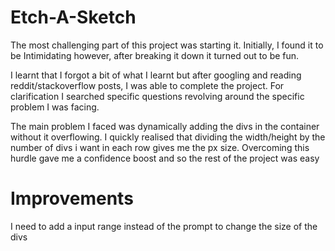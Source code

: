 # Etch-A-Sketch

The most challenging part of this project was starting it. Initially, I found it to be Intimidating however, after breaking it down it turned out to be fun.

I learnt that I forgot a bit of what I learnt but after googling and reading reddit/stackoverflow posts, I was able to complete the project. For clarification I searched specific questions revolving around the specific problem I was facing.

The main problem I faced was dynamically adding the divs in the container without it overflowing. I quickly realised that dividing the width/height by the number of divs i want in each row gives me the px size. Overcoming this hurdle gave me a confidence boost and so the rest of the project was easy

# Improvements

I need to add a input range instead of the prompt to change the size of the divs
